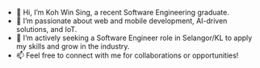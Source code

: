 - 👋 Hi, I’m Koh Win Sing, a recent Software Engineering graduate.
- 🌱 I’m passionate about web and mobile development, AI-driven solutions, and IoT.
- 💼 I’m actively seeking a Software Engineer role in Selangor/KL to apply my skills and grow in the industry.
- 📫 Feel free to connect with me for collaborations or opportunities!
